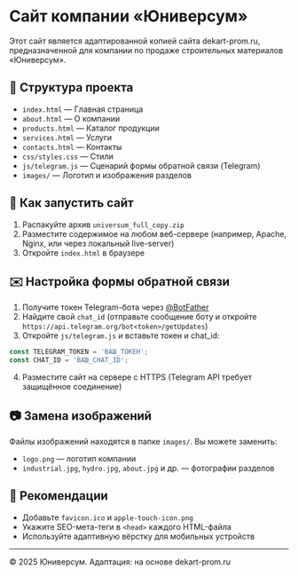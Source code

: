 # Сайт компании «Юниверсум»

Этот сайт является адаптированной копией сайта dekart-prom.ru, предназначенной для компании по продаже строительных материалов «Юниверсум».

## 📁 Структура проекта

- `index.html` — Главная страница
- `about.html` — О компании
- `products.html` — Каталог продукции
- `services.html` — Услуги
- `contacts.html` — Контакты
- `css/styles.css` — Стили
- `js/telegram.js` — Сценарий формы обратной связи (Telegram)
- `images/` — Логотип и изображения разделов

## 🚀 Как запустить сайт

1. Распакуйте архив `universum_full_copy.zip`
2. Разместите содержимое на любом веб-сервере (например, Apache, Nginx, или через локальный live-server)
3. Откройте `index.html` в браузере

## ✉️ Настройка формы обратной связи

1. Получите токен Telegram-бота через [@BotFather](https://t.me/BotFather)
2. Найдите свой `chat_id` (отправьте сообщение боту и откройте `https://api.telegram.org/bot<token>/getUpdates`)
3. Откройте `js/telegram.js` и вставьте токен и chat_id:

```javascript
const TELEGRAM_TOKEN = 'ВАШ_ТОКЕН';
const CHAT_ID = 'ВАШ_CHAT_ID';
```

4. Разместите сайт на сервере с HTTPS (Telegram API требует защищённое соединение)

## 📷 Замена изображений

Файлы изображений находятся в папке `images/`. Вы можете заменить:

- `logo.png` — логотип компании
- `industrial.jpg`, `hydro.jpg`, `about.jpg` и др. — фотографии разделов

## 📌 Рекомендации

- Добавьте `favicon.ico` и `apple-touch-icon.png`
- Укажите SEO-мета-теги в `<head>` каждого HTML-файла
- Используйте адаптивную вёрстку для мобильных устройств

---

© 2025 Юниверсум. Адаптация: на основе dekart-prom.ru
